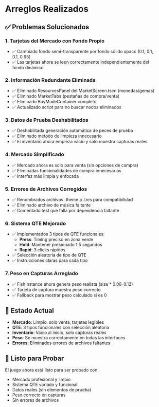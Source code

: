 # Arreglos Realizados

## ✅ **Problemas Solucionados**

### 1. **Tarjetas del Mercado con Fondo Propio**
- ✅ Cambiado fondo semi-transparente por fondo sólido opaco (0.1, 0.1, 0.1, 0.95)
- ✅ Las tarjetas ahora se leen correctamente independientemente del fondo dinámico

### 2. **Información Redundante Eliminada**
- ✅ Eliminado ResourcesPanel del MarketScreen.tscn (monedas/gemas)
- ✅ Eliminado MarketTabs (pestañas de compra/venta)
- ✅ Eliminado BuyModeContainer completo
- ✅ Actualizado script para no buscar nodos eliminados

### 3. **Datos de Prueba Deshabilitados**
- ✅ Deshabilitada generación automática de peces de prueba
- ✅ Eliminado método de limpieza innecesario
- ✅ El inventario ahora empieza vacío y solo muestra capturas reales

### 4. **Mercado Simplificado**
- ✅ Mercado ahora es solo para venta (sin opciones de compra)
- ✅ Eliminadas funcionalidades de compra innecesarias
- ✅ Interfaz más limpia y enfocada

### 5. **Errores de Archivos Corregidos**
- ✅ Renombrados archivos .theme a .tres para compatibilidad
- ✅ Eliminado archivo de música faltante
- ✅ Comentado test que falla por dependencia faltante

### 6. **Sistema QTE Mejorado**
- ✅ Implementados 3 tipos de QTE funcionales:
  - **Press**: Timing preciso en zona verde
  - **Hold**: Mantener presionado 1.5 segundos
  - **Rapid**: 3 clicks rápidos
- ✅ Selección aleatoria de tipo de QTE
- ✅ Instrucciones claras para cada tipo

### 7. **Peso en Capturas Arreglado**
- ✅ FishInstance ahora genera peso realista (size * 0.08-0.12)
- ✅ Tarjeta de captura muestra peso correcto
- ✅ Fallback para mostrar peso calculado si es 0

## 🎯 **Estado Actual**

- **Mercado**: Limpio, solo venta, tarjetas legibles
- **QTE**: 3 tipos funcionales con selección aleatoria
- **Inventario**: Vacío al inicio, solo capturas reales
- **Peso**: Se muestra correctamente en todas las interfaces
- **Errores**: Eliminados errores de archivos faltantes

## 🚀 **Listo para Probar**

El juego ahora está listo para ser probado con:
- Mercado profesional y limpio
- Sistema QTE variado y funcional
- Datos reales (sin elementos de prueba)
- Peso correcto en capturas
- Sin errores de archivos